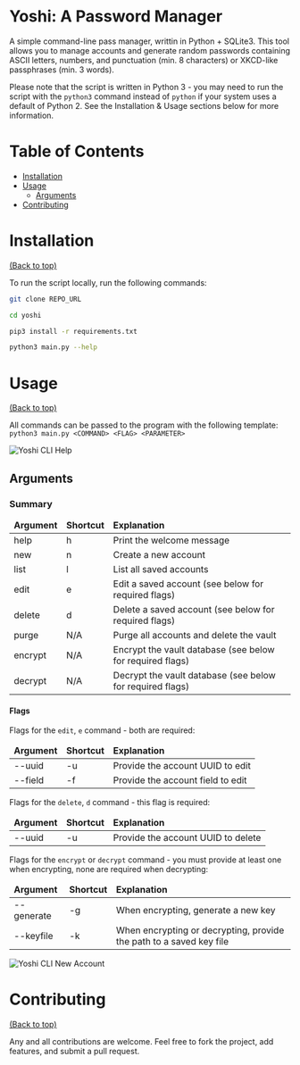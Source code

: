 # Yoshi: A Password Manager

A simple command-line pass manager, writtin in Python + SQLite3. This tool
allows you to manage accounts and generate random passwords containing ASCII
letters, numbers, and punctuation (min. 8 characters) or XKCD-like passphrases
(min. 3 words).

Please note that the script is written in Python 3 - you may need to run the
script with the `python3` command instead of `python` if your system uses a
default of Python 2. See the Installation & Usage sections below for more
information.

# Table of Contents

-   [Installation](#installation)
-   [Usage](#usage)
    -   [Arguments](#arguments)
-   [Contributing](#contributing)

# Installation

[(Back to top)](#table-of-contents)

To run the script locally, run the following commands:

```bash
git clone REPO_URL
```

```bash
cd yoshi
```

```bash
pip3 install -r requirements.txt
```

```bash
python3 main.py --help
```

# Usage

[(Back to top)](#table-of-contents)

All commands can be passed to the program with the following template:  
`python3 main.py <COMMAND> <FLAG> <PARAMETER>`

![Yoshi CLI Help](./examples/yoshi-help.png)

## Arguments

### Summary

<table>
  <thead>
    <tr>
      <td><b>Argument</b></td>
      <td><b>Shortcut</b></td>
      <td><b>Explanation</b></td>
    </tr>
  </thead>
  <tbody>
    <tr>
      <td>help</td>
      <td>h</td>
      <td>Print the welcome message</td>
    </tr>
    <tr>
      <td>new</td>
      <td>n</td>
      <td>Create a new account</td>
    </tr>
    <tr>
      <td>list</td>
      <td>l</td>
      <td>List all saved accounts</td>
    </tr>
    <tr>
      <td>edit</td>
      <td>e</td>
      <td>Edit a saved account (see below for required flags)</td>
    </tr>
    <tr>
      <td>delete</td>
      <td>d</td>
      <td>Delete a saved account (see below for required flags)</td>
    </tr>
    <tr>
      <td>purge</td>
      <td>N/A</td>
      <td>Purge all accounts and delete the vault</td>
    </tr>
    <tr>
      <td>encrypt</td>
      <td>N/A</td>
      <td>Encrypt the vault database (see below for required flags)</td>
    </tr>
    <tr>
      <td>decrypt</td>
      <td>N/A</td>
      <td>Decrypt the vault database (see below for required flags)</td>
    </tr>
  </tbody>
</table>

#### Flags

Flags for the `edit`, `e` command - both are required:

<table>
  <thead>
    <tr>
      <td><b>Argument</b></td>
      <td><b>Shortcut</b></td>
      <td><b>Explanation</b></td>
    </tr>
  </thead>
  <tbody>
    <tr>
      <td>--uuid</td>
      <td>-u</td>
      <td>Provide the account UUID to edit</td>
    </tr>
    <tr>
      <td>--field</td>
      <td>-f</td>
      <td>Provide the account field to edit</td>
    </tr>
  </tbody>
</table>

Flags for the `delete`, `d` command - this flag is required:

<table>
  <thead>
    <tr>
      <td><b>Argument</b></td>
      <td><b>Shortcut</b></td>
      <td><b>Explanation</b></td>
    </tr>
  </thead>
  <tbody>
    <tr>
      <td>--uuid</td>
      <td>-u</td>
      <td>Provide the account UUID to delete</td>
    </tr>
  </tbody>
</table>

Flags for the `encrypt` or `decrypt` command - you must provide at least one
when encrypting, none are required when decrypting:

<table>
  <thead>
    <tr>
      <td><b>Argument</b></td>
      <td><b>Shortcut</b></td>
      <td><b>Explanation</b></td>
    </tr>
  </thead>
  <tbody>
    <tr>
      <td>--generate</td>
      <td>-g</td>
      <td>When encrypting, generate a new key</td>
    </tr>
    <tr>
      <td>--keyfile</td>
      <td>-k</td>
      <td>When encrypting or decrypting, provide the path to a saved key file</td>
    </tr>
  </tbody>
</table>

![Yoshi CLI New Account](./examples/yoshi-example.png)

# Contributing

[(Back to top)](#table-of-contents)

Any and all contributions are welcome. Feel free to fork the project, add
features, and submit a pull request.
